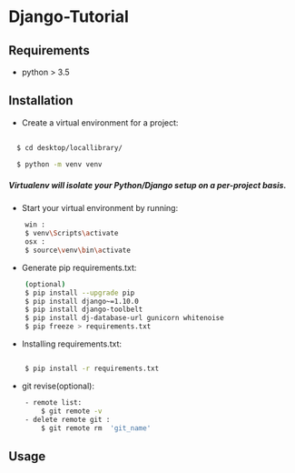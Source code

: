 # Django-Tutorial

## Requirements
- python > 3.5

## Installation
- Create a virtual environment for a project: 
```bash
  
  $ cd desktop/locallibrary/
  
  $ python -m venv venv

```

 ##### Virtualenv will isolate your Python/Django setup on a per-project basis.
- Start your virtual environment by running: 
```bash
    win :
    $ venv\Scripts\activate
    osx : 
    $ source\venv\bin\activate
```
- Generate pip requirements.txt:
```bash
    (optional)
    $ pip install --upgrade pip 
    $ pip install django~=1.10.0
    $ pip install django-toolbelt
    $ pip install dj-database-url gunicorn whitenoise
    $ pip freeze > requirements.txt  
```

- Installing requirements.txt:
```bash

    $ pip install -r requirements.txt

```


- git revise(optional):
```bash
    - remote list:  
        $ git remote -v
    - delete remote git : 
        $ git remote rm  'git_name'
```
## Usage